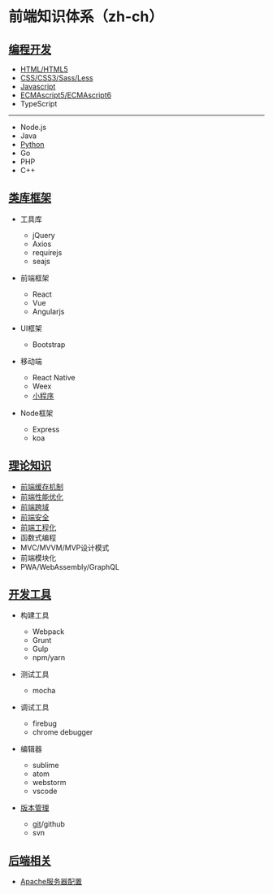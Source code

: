 # 前端知识体系（zh-ch）

## [编程开发](./Program/)
* [HTML/HTML5](./Program/HTML/)
* [CSS/CSS3/Sass/Less](./Program/CSS)
* [Javascript](./Program/Javascript)
* [ECMAscript5/ECMAscript6](./Program/ECMAScript)
* TypeScript
---
* Node.js
* Java
* [Python](https://github.com/suvllian/python)
* Go
* PHP
* C++

## [类库框架](./Frame)
* 工具库
  * jQuery
  * Axios
  * requirejs
  * seajs

* 前端框架
  * React
  * Vue
  * Angularjs

* UI框架
  * Bootstrap

* 移动端
  * React Native
  * Weex
  * [小程序](./Frame/wechat-mini-program.md)

* Node框架
  * Express
  * koa

## [理论知识](./Theory/)
* [前端缓存机制](./Theory/storage.md)
* [前端性能优化](./Theory/optimise.md)
* [前端跨域](./Theory/cross-domain.md)
* [前端安全](./Theory/security.md)
* [前端工程化](./Theory/engineering.md)
* 函数式编程
* MVC/MVVM/MVP设计模式
* 前端模块化
* PWA/WebAssembly/GraphQL


## [开发工具](./Tools)
* 构建工具
  * Webpack
  * Grunt
  * Gulp
  * npm/yarn

* 测试工具
  * mocha

* 调试工具
  * firebug
  * chrome debugger

* 编辑器
  * sublime  
  * atom
  * webstorm
  * vscode

* [版本管理](./Tools/Version)
  * [git](./Tools/Version/Git)/github
  * svn


## [后端相关](./BackEnd/)
* [Apache服务器配置](./BackEnd/server.md)
